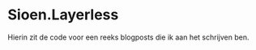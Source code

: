 Sioen.Layerless
=================
Hierin zit de code voor een reeks blogposts die ik aan het schrijven ben.